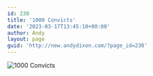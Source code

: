 ```yaml
---
id: 230
title: '1000 Convicts'
date: '2023-03-17T13:45:10+00:00'
author: Andy
layout: page
guid: 'http://new.andydixon.com/?page_id=230'
---
```


![1000 Convicts](https://i0.wp.com/assets.g8x2.ldn.idrivee2-23.com/posters/1000%20Convicts%2001.jpg?w=1200&ssl=1 "1000 Convicts")